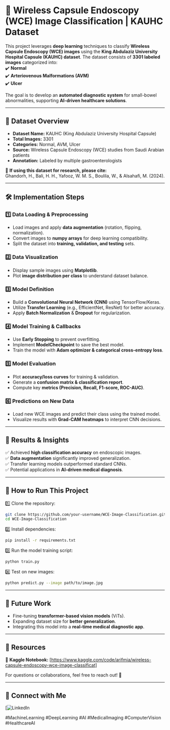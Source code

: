  
# 🚀 Wireless Capsule Endoscopy (WCE) Image Classification | KAUHC Dataset  

This project leverages **deep learning** techniques to classify **Wireless Capsule Endoscopy (WCE) images** using the **King Abdulaziz University Hospital Capsule (KAUHC) dataset**. The dataset consists of **3301 labeled images** categorized into:  
✔️ **Normal**  
✔️ **Arteriovenous Malformations (AVM)**  
✔️ **Ulcer**  

The goal is to develop an **automated diagnostic system** for small-bowel abnormalities, supporting **AI-driven healthcare solutions**.  

---

## 📂 Dataset Overview  

- **Dataset Name:** KAUHC (King Abdulaziz University Hospital Capsule)  
- **Total Images:** 3301  
- **Categories:** Normal, AVM, Ulcer  
- **Source:** Wireless Capsule Endoscopy (WCE) studies from Saudi Arabian patients  
- **Annotation:** Labeled by multiple gastroenterologists  

🔗 **If using this dataset for research, please cite:**  
Ghandorh, H., Bali, H. H., Yafooz, W. M. S., Boulila, W., & Alsahafi, M. (2024).  

---

## 🛠️ Implementation Steps  

### 1️⃣ Data Loading & Preprocessing  
- Load images and apply **data augmentation** (rotation, flipping, normalization).  
- Convert images to **numpy arrays** for deep learning compatibility.  
- Split the dataset into **training, validation, and testing** sets.  

### 2️⃣ Data Visualization  
- Display sample images using **Matplotlib**.  
- Plot **image distribution per class** to understand dataset balance.  

### 3️⃣ Model Definition  
- Build a **Convolutional Neural Network (CNN)** using TensorFlow/Keras.  
- Utilize **Transfer Learning** (e.g., EfficientNet, ResNet) for better accuracy.  
- Apply **Batch Normalization** & **Dropout** for regularization.  

### 4️⃣ Model Training & Callbacks  
- Use **Early Stopping** to prevent overfitting.  
- Implement **ModelCheckpoint** to save the best model.  
- Train the model with **Adam optimizer & categorical cross-entropy loss**.  

### 5️⃣ Model Evaluation  
- Plot **accuracy/loss curves** for training & validation.  
- Generate a **confusion matrix & classification report**.  
- Compute key **metrics (Precision, Recall, F1-score, ROC-AUC)**.  

### 6️⃣ Predictions on New Data  
- Load new WCE images and predict their class using the trained model.  
- Visualize results with **Grad-CAM heatmaps** to interpret CNN decisions.  

---

## 📌 Results & Insights  
✅ Achieved **high classification accuracy** on endoscopic images.  
✅ **Data augmentation** significantly improved generalization.  
✅ Transfer learning models outperformed standard CNNs.  
✅ Potential applications in **AI-driven medical diagnosis**.  

---

## 📜 How to Run This Project  

1️⃣ Clone the repository:  
```bash
git clone https://github.com/your-username/WCE-Image-Classification.git
cd WCE-Image-Classification
```

2️⃣ Install dependencies:  
```bash
pip install -r requirements.txt
```

3️⃣ Run the model training script:  
```bash
python train.py
```

4️⃣ Test on new images:  
```bash
python predict.py --image path/to/image.jpg
```

---

## 🚀 Future Work  
- Fine-tuning **transformer-based vision models** (ViTs).  
- Expanding dataset size for **better generalization**.  
- Integrating this model into a **real-time medical diagnostic app**.  

---

## 📎 Resources  
🔗 **Kaggle Notebook:** [https://www.kaggle.com/code/arifmia/wireless-capsule-endoscopy-wce-image-classificat]  
 

For questions or collaborations, feel free to reach out! 🚀  

---

## 📢 Connect with Me  
[![LinkedIn](www.linkedin.com/in/arif-miah-8751bb217)  

 

#MachineLearning #DeepLearning #AI #MedicalImaging #ComputerVision #HealthcareAI  

